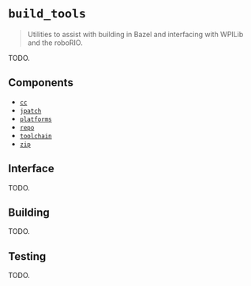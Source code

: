 # `build_tools`

> Utilities to assist with building in Bazel and interfacing with WPILib and the roboRIO.

TODO.

## Components

* [`cc`](/build_tools/cc)
* [`jpatch`](/build_tools/jpatch)
* [`platforms`](/build_tools/platforms)
* [`repo`](/build_tools/repo)
* [`toolchain`](/build_tools/toolchain)
* [`zip`](/build_tools/zip)

## Interface

TODO.

## Building

TODO.

## Testing

TODO.